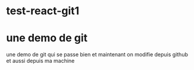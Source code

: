 
# test-react-git1
une demo de git
==============
une demo de git qui se passe bien
et maintenant on modifie depuis github
et aussi depuis ma machine


